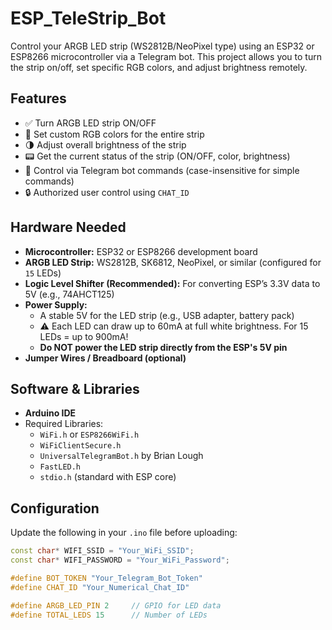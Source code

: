 # ESP_TeleStrip_Bot

Control your ARGB LED strip (WS2812B/NeoPixel type) using an ESP32 or ESP8266 microcontroller via a Telegram bot. This project allows you to turn the strip on/off, set specific RGB colors, and adjust brightness remotely.

## Features

- ✅ Turn ARGB LED strip ON/OFF  
- 🎨 Set custom RGB colors for the entire strip  
- 🌗 Adjust overall brightness of the strip  
- 📟 Get the current status of the strip (ON/OFF, color, brightness)  
- 💬 Control via Telegram bot commands (case-insensitive for simple commands)  
- 🔒 Authorized user control using `CHAT_ID`  

## Hardware Needed

- **Microcontroller:** ESP32 or ESP8266 development board  
- **ARGB LED Strip:** WS2812B, SK6812, NeoPixel, or similar (configured for `15` LEDs)  
- **Logic Level Shifter (Recommended):** For converting ESP’s 3.3V data to 5V (e.g., 74AHCT125)  
- **Power Supply:**
  - A stable 5V for the LED strip (e.g., USB adapter, battery pack)
  - ⚠️ Each LED can draw up to 60mA at full white brightness. For 15 LEDs = up to 900mA!
  - **Do NOT power the LED strip directly from the ESP's 5V pin**
- **Jumper Wires / Breadboard (optional)**

## Software & Libraries

- **Arduino IDE**
- Required Libraries:
  - `WiFi.h` or `ESP8266WiFi.h`  
  - `WiFiClientSecure.h`  
  - `UniversalTelegramBot.h` by Brian Lough  
  - `FastLED.h`  
  - `stdio.h` (standard with ESP core)

## Configuration

Update the following in your `.ino` file before uploading:

```cpp
const char* WIFI_SSID = "Your_WiFi_SSID";
const char* WIFI_PASSWORD = "Your_WiFi_Password";

#define BOT_TOKEN "Your_Telegram_Bot_Token"
#define CHAT_ID "Your_Numerical_Chat_ID"

#define ARGB_LED_PIN 2     // GPIO for LED data
#define TOTAL_LEDS 15      // Number of LEDs
